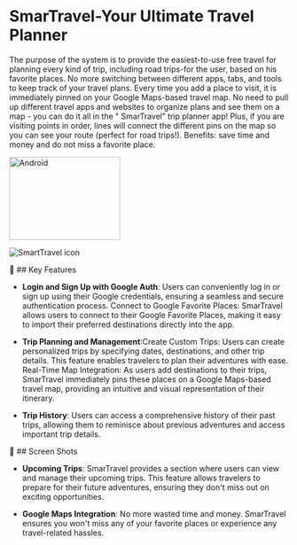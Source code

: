 # SmarTravel-Your Ultimate Travel Planner
The purpose of the system is to provide the easiest-to-use free travel for planning every kind of
trip, including road trips-for the user, based on his favorite places. No more switching between
different apps, tabs, and tools to keep track of your travel plans. Every time you add a place to
visit, it is immediately pinned on your Google Maps-based travel map. No need to pull up
different travel apps and websites to organize plans and see them on a map - you can do it all in
the " SmarTravel” trip planner app! Plus, if you are visiting points in order, lines will connect the
different pins on the map so you can see your route (perfect for road trips!). Benefits: save time
and money and do not miss a favorite place.

<img src="[https://user-images.githubusercontent.com/25181517/117269608-b7dcfb80-ae58-11eb-8e66-6cc8753553f0.png]" width="200" height="150" alt="Android">


![SmartTravel icon](https://github.com/vladi4560/SmarTravel-Client/assets/64600121/9a07b8ca-36ff-4918-9571-0d4d82dd964a)

:space_invader: ## Key Features
- **Login and Sign Up with Google Auth**: Users can conveniently log in or sign up using their Google credentials, ensuring a seamless and secure authentication process. Connect to Google Favorite Places: SmarTravel allows users to connect to their Google Favorite Places, making it easy to import their preferred destinations directly into the app.
- **Trip Planning and Management**:Create Custom Trips: Users can create personalized trips by specifying dates, destinations, and other trip details. This feature enables travelers to plan their adventures with ease.
Real-Time Map Integration: As users add destinations to their trips, SmarTravel immediately pins these places on a Google Maps-based travel map, providing an intuitive and visual representation of their itinerary.

- **Trip History**: Users can access a comprehensive history of their past trips, allowing them to reminisce about previous adventures and access important trip details.

:iphone: ## Screen Shots
- **Upcoming Trips**: SmarTravel provides a section where users can view and manage their upcoming trips. This feature allows travelers to prepare for their future adventures, ensuring they don't miss out on exciting opportunities.

- **Google Maps Integration**: No more wasted time and money. SmarTravel ensures you won't miss any of your favorite places or experience any travel-related hassles.


